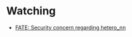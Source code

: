 # Watching
- [FATE: Security concern regarding hetero_nn](https://github.com/FederatedAI/FATE/issues/2915)